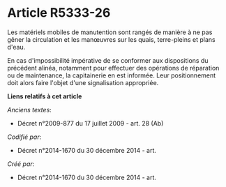 # Article R5333-26

Les matériels mobiles de manutention sont rangés de manière à ne pas gêner la circulation et les manœuvres sur les quais,
terre-pleins et plans d'eau.

En cas d'impossibilité impérative de se conformer aux dispositions du précédent alinéa, notamment pour effectuer des
opérations de réparation ou de maintenance, la capitainerie en est informée. Leur positionnement doit alors faire l'objet
d'une signalisation appropriée.

**Liens relatifs à cet article**

_Anciens textes_:

  - Décret n°2009-877 du 17 juillet 2009 - art. 28 (Ab)

_Codifié par_:

  - Décret n°2014-1670 du 30 décembre 2014 - art.

_Créé par_:

  - Décret n°2014-1670 du 30 décembre 2014 - art.

